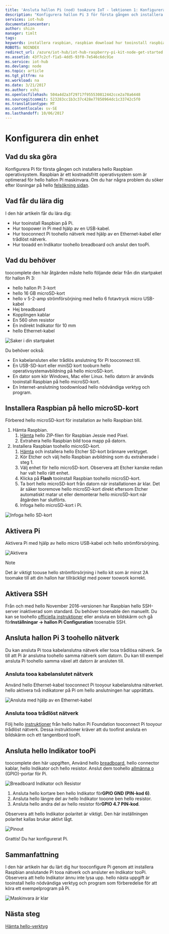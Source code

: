 ```yaml
---
title: 'Ansluta hallon Pi (nod) tooAzure IoT - lektionen 1: Konfigurera enhet | Microsoft Docs'
description: "Konfigurera hallon Pi 3 för första gången och installera hello Raspbian OS, ett ledigt operativsystem som är optimerad för hello hallon Pi maskinvara."
services: iot-hub
documentationcenter: 
author: shizn
manager: timlt
tags: 
keywords: installera raspbian, raspbian download hur tooinstall raspbian raspbian installationen raspberry pi installera raspbian, raspberry pi installera os, raspberry pi sd-kort installera, raspberry pi ansluta, ansluta tooraspberry pi, raspberry pi anslutning
ROBOTS: NOINDEX
redirect_url: /azure/iot-hub/iot-hub-raspberry-pi-kit-node-get-started
ms.assetid: 43f7c2cf-f1a5-4dd5-93f0-7e546c6dc91e
ms.service: iot-hub
ms.devlang: node
ms.topic: article
ms.tgt_pltfrm: na
ms.workload: na
ms.date: 3/21/2017
ms.author: xshi
ms.openlocfilehash: 504a4d2a3f29717f955530812442cce2a78a6448
ms.sourcegitcommit: 523283cc1b3c37c428e77850964dc1c33742c5f0
ms.translationtype: MT
ms.contentlocale: sv-SE
ms.lasthandoff: 10/06/2017
---
```

# <a name="configure-your-device"></a>Konfigurera din enhet
## <a name="what-you-will-do"></a>Vad du ska göra
Konfigurera Pi för första gången och installera hello Raspbian operativsystem. Raspbian är ett kostnadsfritt operativsystem som är optimerad för hello hallon Pi maskinvara. Om du har några problem du söker efter lösningar på hello [felsökning sidan](iot-hub-raspberry-pi-kit-node-troubleshooting.md).

## <a name="what-you-will-learn"></a>Vad får du lära dig
I den här artikeln får du lära dig:

* Hur tooinstall Raspbian på Pi.
* Hur toopower in Pi med hjälp av en USB-kabel.
* Hur tooconnect Pi toohello nätverk med hjälp av en Ethernet-kabel eller trådlöst nätverk.
* Hur tooadd en Indikator toohello breadboard och anslut den tooPi.

## <a name="what-you-will-need"></a>Vad du behöver
toocomplete den här åtgärden måste hello följande delar från din startpaket för hallon Pi 3:

* hello hallon Pi 3-kort
* hello 16 GB microSD-kort
* hello v 5-2-amp strömförsörjning med hello 6 fotavtryck micro USB-kabel
* Hej breadboard
* Kopplingen kablar
* En 560 ohm resistor
* En indirekt Indikator för 10 mm
* hello Ethernet-kabel

![Saker i din startpaket](media/iot-hub-raspberry-pi-lessons/lesson1/starter_kit.jpg)

Du behöver också:

* En kabelansluten eller trådlös anslutning för Pi tooconnect till.
* En USB-SD-kort eller miniSD kort tooburn hello operativsystemavbildning på hello microSD-kort.
* En dator som kör Windows, Mac eller Linux. hello datorn är används tooinstall Raspbian på hello microSD-kort.
* En Internet-anslutning toodownload hello nödvändiga verktyg och program.

## <a name="install-raspbian-on-hello-microsd-card"></a>Installera Raspbian på hello microSD-kort
Förbered hello microSD-kort för installation av hello Raspbian bild.

1. Hämta Raspbian.
   1. [Hämta](https://www.raspberrypi.org/downloads/raspbian/) hello ZIP-filen för Raspbian Jessie med Pixel.
   2. Extrahera hello Raspbian bild tooa mapp på datorn.
2. Installera Raspbian toohello microSD-kort.
   1. [Hämta](https://www.etcher.io) och installera hello Etcher SD-kort brännare verktyget.
   2. Kör Etcher och välj hello Raspbian avbildning som du extraherade i steg 1.
   3. Välj enhet för hello microSD-kort.
      Observera att Etcher kanske redan har valt hello rätt enhet.
   4. Klicka på **Flash** tooinstall Raspbian toohello microSD-kort.
   5. Ta bort hello microSD-kort från datorn när installationen är klar.
      Det är säker tooremove hello microSD-kort direkt eftersom Etcher automatiskt matar ut eller demonterar hello microSD-kort när åtgärden har slutförts.
   6. Infoga hello microSD-kort i Pi.

![Infoga hello SD-kort](media/iot-hub-raspberry-pi-lessons/lesson1/insert_sdcard.jpg)

## <a name="turn-on-pi"></a>Aktivera Pi
Aktivera Pi med hjälp av hello micro USB-kabel och hello strömförsörjning.

![Aktivera](media/iot-hub-raspberry-pi-lessons/lesson1/micro_usb_power_on.jpg)

> [!NOTE]
> Det är viktigt toouse hello strömförsörjning i hello kit som är minst 2A toomake till att din hallon har tillräckligt med power toowork korrekt.

## <a name="enable-ssh"></a>Aktivera SSH
Från och med hello November 2016-versionen har Raspbian hello SSH-server inaktiverad som standard. Du behöver tooenable den manuellt. Du kan se toohello [officiella instruktioner](https://www.raspberrypi.org/documentation/remote-access/ssh/) eller ansluta en bildskärm och gå för**Inställningar -> hallon Pi Configuration** tooenable SSH.

## <a name="connect-raspberry-pi-3-toohello-network"></a>Ansluta hallon Pi 3 toohello nätverk
Du kan ansluta Pi tooa kabelanslutna nätverk eller tooa trådlösa nätverk. Se till att Pi är anslutna toohello samma nätverk som datorn. Du kan till exempel ansluta Pi toohello samma växel att datorn är ansluten till.

### <a name="connect-tooa-wired-network"></a>Ansluta tooa kabelanslutet nätverk
Använd hello Ethernet-kabel tooconnect Pi tooyour kabelanslutna nätverket. hello aktivera två indikatorer på Pi om hello anslutningen har upprättats.

![Ansluta med hjälp av en Ethernet-kabel](media/iot-hub-raspberry-pi-lessons/lesson1/connect_ethernet.jpg)

### <a name="connect-tooa-wireless-network"></a>Ansluta tooa trådlöst nätverk
Följ hello [instruktioner](https://www.raspberrypi.org/learning/software-guide/wifi/) från hello hallon Pi Foundation tooconnect Pi tooyour trådlöst nätverk. Dessa instruktioner kräver att du toofirst ansluta en bildskärm och ett tangentbord tooPi.

## <a name="connect-hello-led-toopi"></a>Ansluta hello Indikator tooPi
toocomplete den här uppgiften, Använd hello [breadboard](https://learn.sparkfun.com/tutorials/how-to-use-a-breadboard), hello connector kablar, hello Indikator och hello resistor. Anslut dem toohello [allmänna o](https://www.raspberrypi.org/documentation/usage/gpio/) (GPIO)-portar för Pi.

![Breadboard Indikator och Resistor](media/iot-hub-raspberry-pi-lessons/lesson1/breadboard_led_resistor.jpg)

1. Ansluta hello kortare ben hello Indikator för**GPIO GND (PIN-kod 6)**.
2. Ansluta hello längre del av hello Indikator tooone ben hello resistor.
3. Ansluta hello andra del av hello resistor för**GPIO 4.7 PIN-kod**.

Observera att hello Indikator polaritet är viktigt. Den här inställningen polaritet kallas brukar aktivt lågt.

![Pinout](media/iot-hub-raspberry-pi-lessons/lesson1/pinout_breadboard.png)

Grattis! Du har konfigurerat Pi.

## <a name="summary"></a>Sammanfattning
I den här artikeln har du lärt dig hur tooconfigure Pi genom att installera Raspbian anslutande Pi tooa nätverk och ansluter en Indikator tooPi. Observera att hello Indikator ännu inte lysa upp. hello nästa uppgift är tooinstall hello nödvändiga verktyg och program som förberedelse för att köra ett exempelprogram på Pi.

![Maskinvara är klar](media/iot-hub-raspberry-pi-lessons/lesson1/hardware_ready.jpg)

## <a name="next-steps"></a>Nästa steg
[Hämta hello-verktyg](iot-hub-raspberry-pi-kit-node-lesson1-get-the-tools-win32.md)

